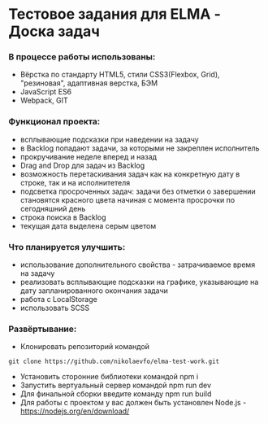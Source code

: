 # Тестовое задания для ELMA - Доска задач

### В процессе работы использованы:

- Вёрстка по стандарту HTML5, стили CSS3(Flexbox, Grid), "резиновая", адаптивная верстка, БЭМ
- JavaScript ES6
- Webpack, GIT

### Функционал проекта:

- всплывающие подсказки при наведении на задачу
- в Backlog попадают задачи, за которыми не закреплен исполнитель
- прокручивание неделе вперед и назад
- Drag and Drop для задач из Backlog
- возможность перетаскивания задач как на конкретную дату в строке, так и на исполнитетеля
- подсветка просроченных задач: задачи без отметки о завершении становятся красного цвета начиная с момента просрочки по сегодняшний день
- строка поиска в Backlog
- текущая дата выделена серым цветом

### Что планируется улучшить:

- использование дополнительного свойства - затрачиваемое время на задачу
- реализовать всплывающие подсказки на графике, указывающие на дату запланированного окончания задачи
- работа с LocalStorage
- использовать SCSS

### Развёртывание:

- Клонировать репозиторий командой

```
git clone https://github.com/nikolaevfo/elma-test-work.git
```

- Установить сторонние библиотеки командой npm i
- Запустить вертуальный сервер командой npm run dev
- Для финальной сборки введите команду npm run build
- Для работы с проектом у вас должен быть установлен Node.js - https://nodejs.org/en/download/
